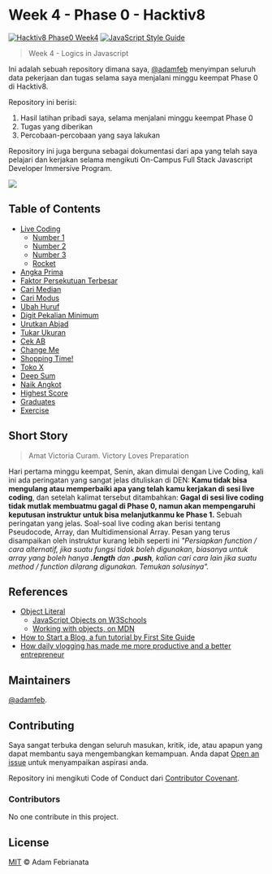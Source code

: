 # Week 4 - Phase 0 - Hacktiv8

[![Hacktiv8 Phase0 Week4](https://img.shields.io/badge/week4-hacktiv8-orange.svg?style=flat-square)](https://hacktiv8.com/fullstack) [![JavaScript Style Guide](https://img.shields.io/badge/code_style-standard-brightgreen.svg?style=flat-square)](https://standardjs.com)


> Week 4 - Logics in Javascript

Ini adalah sebuah repository dimana saya, [@adamfeb](https://github.com/adamfeb) menyimpan seluruh data pekerjaan dan tugas selama saya menjalani minggu keempat Phase 0 di Hacktiv8.

Repository ini berisi:

1. Hasil latihan pribadi saya, selama menjalani minggu keempat Phase 0
2. Tugas yang diberikan
3. Percobaan-percobaan yang saya lakukan

Repository ini juga berguna sebagai dokumentasi dari apa yang telah saya pelajari dan kerjakan selama mengikuti On-Campus Full Stack Javascript Developer Immersive Program.

<a href="https://hacktiv8.com/"><img src="https://hacktiv8.com/img/logo-hacktiv8_bordered.png"></a>


## Table of Contents

- [Live Coding](https://github.com/adamfeb/hacktiv8/tree/master/phase0/week4/livecoding)
  - [Number 1](https://adamfeb.github.io/hacktiv8/phase0/week4/livecoding/1.js)
  - [Number 2](https://adamfeb.github.io/hacktiv8/phase0/week4/livecoding/2.js)
  - [Number 3](https://adamfeb.github.io/hacktiv8/phase0/week4/livecoding/3.js)
  - [Rocket](https://adamfeb.github.io/hacktiv8/phase0/week4/livecoding/rocket.js)
- [Angka Prima](https://adamfeb.github.io/hacktiv8/phase0/week4/numbersstrings/angkaPrima.js)
- [Faktor Persekutuan Terbesar](https://adamfeb.github.io/hacktiv8/phase0/week4/numbersstrings/faktorPersekutuanTerbesar.js)
- [Cari Median](https://adamfeb.github.io/hacktiv8/phase0/week4/numbersstrings/cariMedian.js)
- [Cari Modus](https://adamfeb.github.io/hacktiv8/phase0/week4/numbersstrings/cariModus.js)
- [Ubah Huruf](https://adamfeb.github.io/hacktiv8/phase0/week4/numbersstrings/ubahHuruf.js)
- [Digit Pekalian Minimum](https://adamfeb.github.io/hacktiv8/phase0/week4/builtinfunctions/digitPerkalianMinimum.js)
- [Urutkan Abjad](https://adamfeb.github.io/hacktiv8/phase0/week4/builtinfunctions/urutkanAbjad.js)
- [Tukar Ukuran](https://adamfeb.github.io/hacktiv8/phase0/week4/builtinfunctions/tukarUkuran.js)
- [Cek AB](https://adamfeb.github.io/hacktiv8/phase0/week4/builtinfunctions/cekAB.js)
- [Change Me](https://adamfeb.github.io/hacktiv8/phase0/week4/objectliteral/changeMe.js)
- [Shopping Time!](https://adamfeb.github.io/hacktiv8/phase0/week4/objectliteral/shoppingTime.js)
- [Toko X](https://adamfeb.github.io/hacktiv8/phase0/week4/objectliteral/tokoX.js)
- [Deep Sum](https://adamfeb.github.io/hacktiv8/phase0/week4/masteredarrayandobject/deepSum.js)
- [Naik Angkot](https://adamfeb.github.io/hacktiv8/phase0/week4/masteredarrayandobject/naikAngkot.js)
- [Highest Score](https://adamfeb.github.io/hacktiv8/phase0/week4/masteredarrayandobject/highestScore.js)
- [Graduates](https://adamfeb.github.io/hacktiv8/phase0/week4/masteredarrayandobject/graduates.js)
- [Exercise](https://github.com/adamfeb/hacktiv8/tree/master/phase0/week4/exercise)


## Short Story

> Amat Victoria Curam. Victory Loves Preparation 

Hari pertama minggu keempat, Senin, akan dimulai dengan Live Coding, kali ini ada peringatan yang sangat jelas dituliskan di DEN: **Kamu tidak bisa mengulang atau memperbaiki apa yang telah kamu kerjakan di sesi live coding**, dan setelah kalimat tersebut ditambahkan: **Gagal di sesi live coding tidak mutlak membuatmu gagal di Phase 0, namun akan mempengaruhi keputusan instruktur untuk bisa melanjutkanmu ke Phase 1.** Sebuah peringatan yang jelas. Soal-soal live coding akan berisi tentang Pseudocode, Array, dan Multidimensional Array. Pesan yang terus disampaikan oleh instruktur kurang lebih seperti ini *"Persiapkan function / cara alternatif, jika suatu fungsi tidak boleh digunakan, biasanya untuk array yang boleh hanya **.length** dan **.push**, kalian cari cara lain jika suatu method / function dilarang digunakan. Temukan solusinya".* 


## References

- [Object Literal](http://prep.hacktiv8.com.s3-website-ap-southeast-1.amazonaws.com/week-4/js-object-literal)
  - [JavaScript Objects on W3Schools](http://www.w3schools.com/js/js_objects.asp)
  - [Working with objects, on MDN](https://developer.mozilla.org/en-US/docs/Web/JavaScript/Guide/Working_with_Objects)
- [How to Start a Blog, a fun tutorial by First Site Guide](http://firstsiteguide.com/start-blog)
- [How daily vlogging has made me more productive and a better entrepreneur](https://meda.io/blog/startup/2016/05/20/how-daily-vlogging-has-made-me-more-productive-and-a-better-entrepreneur.html)


## Maintainers

[@adamfeb](https://github.com/adamfeb).


## Contributing

Saya sangat terbuka dengan seluruh masukan, kritik, ide, atau apapun yang dapat membantu saya mengembangkan kemampuan. Anda dapat [Open an issue](https://github.com/adamfeb/hacktiv8/issues/new) untuk menyampaikan aspirasi anda.

Repository ini mengikuti Code of Conduct dari [Contributor Covenant](http://contributor-covenant.org/version/1/3/0/).

### Contributors

No one contribute in this project.


## License

[MIT](LICENSE) © Adam Febrianata
